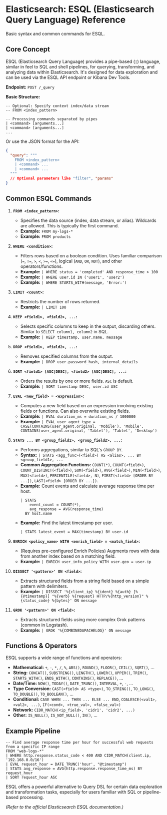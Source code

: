 # Elasticsearch: ESQL (Elasticsearch Query Language) Reference

Basic syntax and common commands for ESQL.

## Core Concept

ESQL (Elasticsearch Query Language) provides a pipe-based (`|`) language, similar in feel to SQL and shell pipelines, for querying, transforming, and analyzing data within Elasticsearch. It's designed for data exploration and can be used via the ESQL API endpoint or Kibana Dev Tools.

**Endpoint:** `POST /_query`

**Basic Structure:**

```esql
-- Optional: Specify context index/data stream
-- FROM <index_pattern>

-- Processing commands separated by pipes
| <command> [arguments...]
| <command> [arguments...]
...
```

Or use the JSON format for the API:

```json
{
  "query": """
    FROM <index_pattern>
    | <command> ...
    | <command> ...
  """
  // Optional parameters like "filter", "params"
}
```

## Common ESQL Commands

1.  **`FROM <index_pattern>`:**
    *   Specifies the data source (index, data stream, or alias). Wildcards are allowed. This is typically the first command.
    *   **Example:** `FROM my-logs-*`
    *   **Example:** `FROM products`

2.  **`WHERE <condition>`:**
    *   Filters rows based on a boolean condition. Uses familiar comparison (`=`, `!=`, `>`, `<`, `>=`, `<=`), logical (`AND`, `OR`, `NOT`), and other operators/functions.
    *   **Example:** `| WHERE status = 'completed' AND response_time > 100`
    *   **Example:** `| WHERE user.id IN ('user1', 'user2')`
    *   **Example:** `| WHERE STARTS_WITH(message, 'Error:')`

3.  **`LIMIT <count>`:**
    *   Restricts the number of rows returned.
    *   **Example:** `| LIMIT 100`

4.  **`KEEP <field1>, <field2>, ...`:**
    *   Selects specific columns to keep in the output, discarding others. Similar to `SELECT column1, column2` in SQL.
    *   **Example:** `| KEEP timestamp, user.name, message`

5.  **`DROP <field1>, <field2>, ...`:**
    *   Removes specified columns from the output.
    *   **Example:** `| DROP user.password_hash, internal_details`

6.  **`SORT <field1> [ASC|DESC], <field2> [ASC|DESC], ...`:**
    *   Orders the results by one or more fields. `ASC` is default.
    *   **Example:** `| SORT timestamp DESC, user.id ASC`

7.  **`EVAL <new_field> = <expression>`:**
    *   Computes a new field based on an expression involving existing fields or functions. Can also overwrite existing fields.
    *   **Example:** `| EVAL duration_ms = duration_ns / 1000000`
    *   **Example:** `| EVAL user_agent_type = CASE(CONTAINS(user_agent.original, 'Mobile'), 'Mobile', CONTAINS(user_agent.original, 'Tablet'), 'Tablet', 'Desktop')`

8.  **`STATS ... BY <group_field1>, <group_field2>, ...`:**
    *   Performs aggregations, similar to SQL's `GROUP BY`.
    *   **Syntax:** `| STATS <agg_func>(<field>) AS <alias>, ... BY <group_field1>, ...`
    *   **Common Aggregation Functions:** `COUNT(*)`, `COUNT(<field>)`, `COUNT_DISTINCT(<field>)`, `SUM(<field>)`, `AVG(<field>)`, `MIN(<field>)`, `MAX(<field>)`, `PERCENTILE(<field>, N)`, `FIRST(<field> [ORDER BY ...])`, `LAST(<field> [ORDER BY ...])`.
    *   **Example:** Count events and calculate average response time per host.
        ```esql
        | STATS
            event_count = COUNT(*),
            avg_response = AVG(response_time)
          BY host.name
        ```
    *   **Example:** Find the latest timestamp per user.
        ```esql
        | STATS latest_event = MAX(timestamp) BY user.id
        ```

9.  **`ENRICH <policy_name> WITH <enrich_field> = <match_field>`:**
    *   (Requires pre-configured Enrich Policies) Augments rows with data from another index based on a matching field.
    *   **Example:** `| ENRICH user_info_policy WITH user.geo = user.ip`

10. **`DISSECT '<pattern>' ON <field>`:**
    *   Extracts structured fields from a string field based on a simple pattern with delimiters.
    *   **Example:** `| DISSECT '%{client_ip} %{ident} %{auth} [%{@timestamp}] "%{verb} %{request} HTTP/%{http_version}" %{status_code} %{bytes}' ON message`

11. **`GROK '<pattern>' ON <field>`:**
    *   Extracts structured fields using more complex Grok patterns (common in Logstash).
    *   **Example:** `| GROK '%{COMBINEDAPACHELOG}' ON message`

## Functions & Operators

ESQL supports a wide range of functions and operators:

*   **Mathematical:** `+`, `-`, `*`, `/`, `%`, `ABS()`, `ROUND()`, `FLOOR()`, `CEIL()`, `SQRT()`, ...
*   **String:** `CONCAT()`, `SUBSTRING()`, `LENGTH()`, `LOWER()`, `UPPER()`, `TRIM()`, `STARTS_WITH()`, `ENDS_WITH()`, `CONTAINS()`, `REPLACE()`, ...
*   **Date/Time:** `NOW()`, `TODAY()`, `DATE_TRUNC()`, `INTERVAL`, `+`, `-`, ...
*   **Type Conversion:** `CAST(<field> AS <type>)`, `TO_STRING()`, `TO_LONG()`, `TO_DOUBLE()`, `TO_BOOLEAN()`, ...
*   **Conditional:** `CASE WHEN ... THEN ... ELSE ... END`, `COALESCE(<val1>, <val2>, ...)`, `IF(<cond>, <true_val>, <false_val>)`
*   **Network:** `CIDR_MATCH(<ip_field>, 'cidr1', 'cidr2', ...)`
*   **Other:** `IS_NULL()`, `IS_NOT_NULL()`, `IN()`, ...

## Example Pipeline

```esql
-- Find average response time per hour for successful web requests from a specific IP range
FROM "web-logs-*"
| WHERE http.response.status_code < 400 AND CIDR_MATCH(client.ip, '192.168.0.0/16')
| EVAL request_hour = DATE_TRUNC('hour', "@timestamp")
| STATS avg_response = AVG(http.response.response_time_ms) BY request_hour
| SORT request_hour ASC
```

ESQL offers a powerful alternative to Query DSL for certain data exploration and transformation tasks, especially for users familiar with SQL or pipeline-based processing.

*(Refer to the official Elasticsearch ESQL documentation.)*